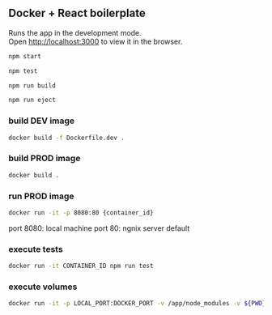 ## Docker + React boilerplate

Runs the app in the development mode.<br />
Open [http://localhost:3000](http://localhost:3000) to view it in the browser.
```sh
npm start 
```

```sh
npm test
```

```sh
npm run build 
```

```sh
npm run eject 
```

### build DEV image 
```sh
docker build -f Dockerfile.dev .
```

### build PROD image 
```sh
docker build .
```

### run PROD image 
```sh
docker run -it -p 8080:80 {container_id}
```
port 8080: local machine 
port 80: ngnix server default 

### execute tests
```sh
docker run -it CONTAINER_ID npm run test
```

### execute volumes 
```sh 
docker run -it -p LOCAL_PORT:DOCKER_PORT -v /app/node_modules -v ${PWD}:/app -e CHOKIDAR_USEPOLLING=true CONTAINER_ID
```
 